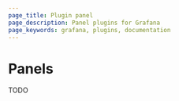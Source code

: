```yaml
---
page_title: Plugin panel
page_description: Panel plugins for Grafana
page_keywords: grafana, plugins, documentation
---
```


# Panels

TODO

